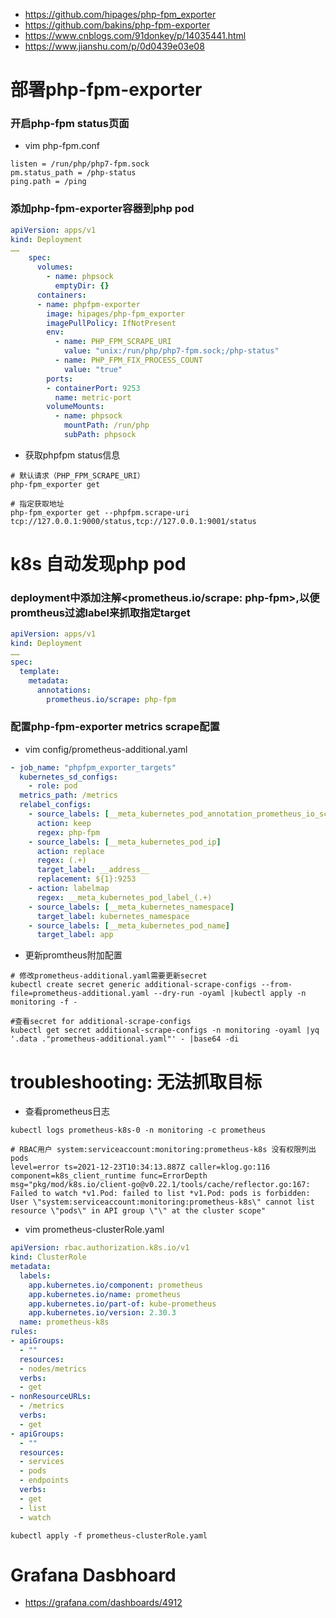 * https://github.com/hipages/php-fpm_exporter
* https://github.com/bakins/php-fpm-exporter
* https://www.cnblogs.com/91donkey/p/14035441.html
* https://www.jianshu.com/p/0d0439e03e08

# 部署php-fpm-exporter
### 开启php-fpm status页面
* vim php-fpm.conf
```
listen = /run/php/php7-fpm.sock
pm.status_path = /php-status
ping.path = /ping
```

### 添加php-fpm-exporter容器到php pod
```yml
apiVersion: apps/v1
kind: Deployment
……
    spec:
      volumes:
        - name: phpsock
          emptyDir: {}
      containers:
      - name: phpfpm-exporter
        image: hipages/php-fpm_exporter
        imagePullPolicy: IfNotPresent
        env:
          - name: PHP_FPM_SCRAPE_URI
            value: "unix:/run/php/php7-fpm.sock;/php-status"
          - name: PHP_FPM_FIX_PROCESS_COUNT
            value: "true"
        ports:
        - containerPort: 9253
          name: metric-port
        volumeMounts:
          - name: phpsock
            mountPath: /run/php
            subPath: phpsock
```
* 获取phpfpm status信息
```
# 默认请求（PHP_FPM_SCRAPE_URI）
php-fpm_exporter get

# 指定获取地址
php-fpm_exporter get --phpfpm.scrape-uri tcp://127.0.0.1:9000/status,tcp://127.0.0.1:9001/status
```


# k8s 自动发现php pod
### deployment中添加注解<prometheus.io/scrape: php-fpm>,以便promtheus过滤label来抓取指定target
```yml
apiVersion: apps/v1
kind: Deployment
……
spec:
  template:
    metadata:
      annotations:
        prometheus.io/scrape: php-fpm
```

### 配置php-fpm-exporter metrics scrape配置
* vim config/prometheus-additional.yaml
```yml
- job_name: "phpfpm_exporter_targets"
  kubernetes_sd_configs:
    - role: pod
  metrics_path: /metrics
  relabel_configs:
    - source_labels: [__meta_kubernetes_pod_annotation_prometheus_io_scrape]
      action: keep
      regex: php-fpm
    - source_labels: [__meta_kubernetes_pod_ip]
      action: replace
      regex: (.+)
      target_label: __address__
      replacement: ${1}:9253
    - action: labelmap
      regex: __meta_kubernetes_pod_label_(.+)
    - source_labels: [__meta_kubernetes_namespace]
      target_label: kubernetes_namespace
    - source_labels: [__meta_kubernetes_pod_name]
      target_label: app
```

* 更新promtheus附加配置
```
# 修改prometheus-additional.yaml需要更新secret
kubectl create secret generic additional-scrape-configs --from-file=prometheus-additional.yaml --dry-run -oyaml |kubectl apply -n monitoring -f -

#查看secret for additional-scrape-configs
kubectl get secret additional-scrape-configs -n monitoring -oyaml |yq '.data ."prometheus-additional.yaml"' - |base64 -di
```


# troubleshooting: 无法抓取目标
* 查看prometheus日志
```
kubectl logs prometheus-k8s-0 -n monitoring -c prometheus
```
```
# RBAC用户 system:serviceaccount:monitoring:prometheus-k8s 没有权限列出pods
level=error ts=2021-12-23T10:34:13.887Z caller=klog.go:116 component=k8s_client_runtime func=ErrorDepth msg="pkg/mod/k8s.io/client-go@v0.22.1/tools/cache/reflector.go:167: Failed to watch *v1.Pod: failed to list *v1.Pod: pods is forbidden: User \"system:serviceaccount:monitoring:prometheus-k8s\" cannot list resource \"pods\" in API group \"\" at the cluster scope"
```
* vim prometheus-clusterRole.yaml
```yml
apiVersion: rbac.authorization.k8s.io/v1
kind: ClusterRole
metadata:
  labels:
    app.kubernetes.io/component: prometheus
    app.kubernetes.io/name: prometheus
    app.kubernetes.io/part-of: kube-prometheus
    app.kubernetes.io/version: 2.30.3
  name: prometheus-k8s
rules:
- apiGroups:
  - ""
  resources:
  - nodes/metrics
  verbs:
  - get
- nonResourceURLs:
  - /metrics
  verbs:
  - get
- apiGroups:
  - ""
  resources:
  - services
  - pods
  - endpoints
  verbs:
  - get
  - list
  - watch
```
```
kubectl apply -f prometheus-clusterRole.yaml
```

# Grafana Dasbhoard
* https://grafana.com/dashboards/4912
